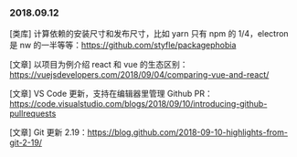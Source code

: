 ### 2018.09.12

[类库] 计算依赖的安装尺寸和发布尺寸，比如 yarn 只有 npm 的 1/4，electron 是 nw 的一半等等：<https://github.com/styfle/packagephobia>

[文章] 以项目为例介绍 react 和 vue 的生态区别：<https://vuejsdevelopers.com/2018/09/04/comparing-vue-and-react/>

[文章] VS Code 更新，支持在编辑器里管理 Github PR：<https://code.visualstudio.com/blogs/2018/09/10/introducing-github-pullrequests>

[文章] Git 更新 2.19：<https://blog.github.com/2018-09-10-highlights-from-git-2-19/>
